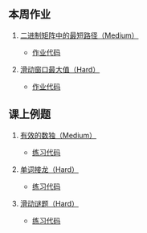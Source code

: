 本周作业
----------
1. [二进制矩阵中的最短路径（Medium）](https://leetcode-cn.com/problems/shortest-path-in-binary-matrix/)

    * [作业代码](homework/lc1091_shortest_path_in_binary_matrix.go)

2. [滑动窗口最大值（Hard）](https://leetcode-cn.com/problems/sliding-window-maximum/)

    * [作业代码](homework/lc239_sliding_window_maximum.go)


课上例题
----------
1. [有效的数独（Medium）](https://leetcode-cn.com/problems/valid-sudoku/)

    * [练习代码](./lessons/lc36_valid_sudoku.go)

2. [单词接龙（Hard）](https://leetcode-cn.com/problems/word-ladder/)

    * [练习代码](./lessons/lc127_word_ladder.go)


3. [滑动谜题（Hard）](https://leetcode-cn.com/problems/sliding-puzzle/)

    * [练习代码](./lessons/lc773_sliding_puzzle.go)

